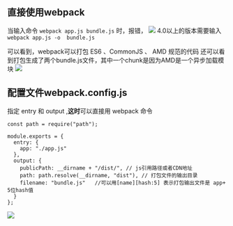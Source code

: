 ## 直接使用webpack 
当输入命令 `webpack app.js bundle.js` 时，报错，
![](https://upload-images.jianshu.io/upload_images/9249356-19d734df2fbcbbcc.png?imageMogr2/auto-orient/strip%7CimageView2/2/w/1240)
4.0以上的版本需要输入 `webpack app.js -o  bundle.js`

可以看到，webpack可以打包 ES6 、CommonJS 、 AMD 规范的代码
还可以看到打包生成了两个bundle.js文件，其中一个chunk是因为AMD是一个异步加载模块
![](https://upload-images.jianshu.io/upload_images/9249356-b2b0976d7a516f2c.png?imageMogr2/auto-orient/strip%7CimageView2/2/w/1240)

## 配置文件webpack.config.js 

指定 entry 和 output ,**这时**可以直接用 webpack 命令
```
const path = require("path");

module.exports = {
  entry: {
    app: "./app.js"
  },
  output: {
    publicPath: __dirname + "/dist/", // js引用路径或者CDN地址
    path: path.resolve(__dirname, "dist"), // 打包文件的输出目录
    filename: "bundle.js"   //可以用[name][hash:5] 表示打包输出文件是 app+ 5位hash值
  }
};
```
![](https://upload-images.jianshu.io/upload_images/9249356-2252a144ef550b63.png?imageMogr2/auto-orient/strip%7CimageView2/2/w/1240)

